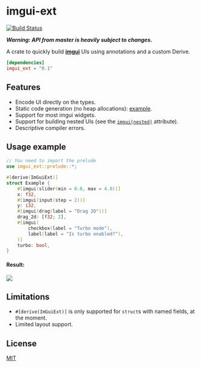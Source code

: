 # imgui-ext

[![Build Status](https://travis-ci.org/germangb/imgui-ext.svg?branch=master)](https://travis-ci.org/germangb/imgui-ext)

***Warning: API from master is heavily subject to changes.***

A crate to quickly build **[imgui]** UIs using annotations and a custom Derive.

```toml
[dependencies]
imgui_ext = "0.1"
```

[imgui]: https://github.com/Gekkio/imgui-rs

## Features

* Encode UI directly on the types.
* Static code generation (no heap allocations): [example].
* Support for most imgui widgets.
* Support for building nested UIs (see the [`imgui(nested)`] attribute).
* Descriptive compiler errors.

[`imgui(nested)`]: ./README.md

[example]: ./CODEGEN.md

## Usage example

```rust
// You need to import the prelude
use imgui_ext::prelude::*;

#[derive(ImGuiExt)]
struct Example {
    #[imgui(slider(min = 0.0, max = 4.0))]
    x: f32,
    #[imgui(input(step = 2))]
    y: i32,
    #[imgui(drag(label = "Drag 2D"))]
    drag_2d: [f32; 2],
    #[imgui(
        checkbox(label = "Turbo mode"),
        label(label = "Is turbo enabled?"),
    )]
    turbo: bool,
}
```

#### Result:

![][result]

## Limitations

* `#[derive(ImGuiExt)]` is only supported for `struct`s with named fields, at the moment.
* Limited layout support.

## License

[MIT]

[**example**]: example/src/ui.rs
[result]: assets/demo.png
[MIT]: LICENSE.md
